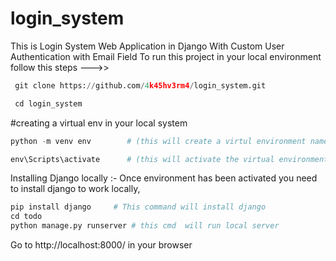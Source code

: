 # login_system
This is Login System Web Application in Django With Custom User Authentication with Email Field
To run this project in your local environment follow this steps --->>
```python
 git clone https://github.com/4k45hv3rm4/login_system.git

 cd login_system
```
#creating a virtual env in your local system

 ```python
 python -m venv env        # (this will create a virtul environment named env in your project directory )
 ````
 ```python
 env\Scripts\activate      # (this will activate the virtual environment  )
```
Installing Django locally :-
Once environment has been activated you need to install django to work locally,
```python
pip install django     # This command will install django 
cd todo
python manage.py runserver # this cmd  will run local server 
```
Go to http://localhost:8000/ in your browser

